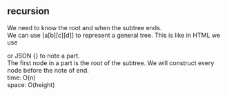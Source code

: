 ## recursion
We need to know the root and when the subtree ends.<br>
We can use [a[b][c][d]] to represent a general tree. This is like in HTML we use <div> </div> or JSON {} to note a part.<br>
The first node in a part is the root of the subtree. We will construct every node before the note of end.<br>
time: O(n)<br>
space: O(height)
